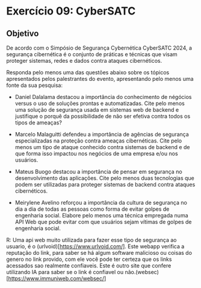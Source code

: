 # Exercício 09: CyberSATC

## Objetivo

De acordo com o Simpósio de Segurança Cybernética CyberSATC 2024, a segurança cibernética é o conjunto de práticas e técnicas que visam proteger sistemas, redes e dados contra ataques cibernéticos.

Responda pelo menos uma das questões abaixo sobre os tópicos apresentados pelos palestrantes do evento, apresentando pelo menos uma fonte da sua pesquisa:

* Daniel Dalalama destacou a importância do conhecimento de négócios versus o uso de soluções prontas e automatizadas. Cite pelo menos uma solução de segurança usada em sistemas web de backend e justifique o porquê da possibilidade de não ser efetiva contra todos os tipos de ameaças?

* Marcelo Malaguitti defendeu a importância de agências de segurança especializadas na proteção contra ameaças cibernéticas. Cite pelo menos um tipo de ataque conhecido contra sistemas de backend e de que forma isso impactou nos negócios de uma empresa e/ou nos usuários.

* Mateus Buogo destacou a importância de pensar em segurança no desenvolvimento das aplicações. Cite pelo menos duas tecnologias que podem ser utilizadas para proteger sistemas de backend contra ataques cibernéticos.

* Meirylene Avelino reforçou a importância da cultura de segurança no dia a dia de todas as pessoas como forma de evitar golpes de engenharia social. Elabore pelo menos uma técnica empregada numa API Web que pode evitar com que usuários sejam vítimas de golpes de engenharia social.

R: Uma api web muito utilizada para fazer esse tipo de segurança ao usuario, é o (urlvoid)[https://www.urlvoid.com/].
Este webapp verifica a reputação do link, para saber se há algum software malicioso ou coisas do genero no link provido, com ele você pode ter certeza que
os links acessados sao realmente confiaveis.
Este é outro site que confere utilizando IA para saber se o link é confiavel ou não.(websec)[https://www.immuniweb.com/websec/]

